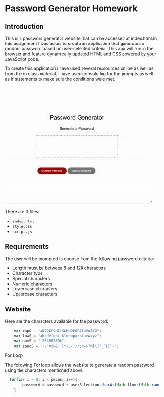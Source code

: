 # Password Generator Homework 

## Introduction

This is a password generator website that can be accessed at index.html.In this assignment I was asked to create an application that generates a random password based on user-selected criteria. This app will run in the browser and feature dynamically updated HTML and CSS powered by your JavaScript code.

To create this application I have used several ressources online as well as from the in class material. I have used console.log for the prompts as well as if statements to make sure the conditions were met.

 ![alt text](https://github.com/orenamema/Mythirdhomework/raw/master/password.gif)


There are 3 files:

* `index.html`
* `style.css`
* `script.js`

## Requirements

The user will be prompted to choose from the following password criteria:

* Length must be between 8 and 128 characters
* Character type:
* Special characters 
* Numeric characters
* Lowercase characters
* Uppercase characters 


## Website

Here are the characters available for the password:
```javascript 
    var capS = "ABCDEFGHIJKLMNOPQRSTUVWZYZ";
    var lowS = "abcdefghijklmnopqrstuvwxyz";
    var numS = "1234567890";
    var specS = "!\"#$%&'()*+,-./:;<=>?@[\]^_`{|}~";
```
    
For Loop
  
The following For loop allows the website to generate a random password using the characters mentioned above.
  
  
```javascript 
  for(var i = 0; i < pwLen; i++){
        password = password + userSelection.charAt(Math.floor(Math.random() * Math.floor(userSelection.length - 1)));
    } 
```
    
